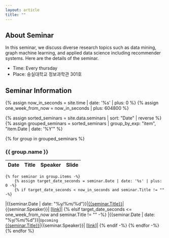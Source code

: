 ```yaml
---
layout: article
title: ""
---
```


## About Seminar

In this seminar, we discuss diverse research topics such as data mining, graph machine learning, and applied data science including recommender systems. Here are the details of the seminar.

* Time: Every thursday
* Place: 숭실대학교 정보과학관 301호

## Seminar Information
{% assign now_in_seconds = site.time | date: '%s' | plus: 0 %}
{% assign one_week_from_now = now_in_seconds | plus: 604800 %}

{% assign sorted_seminars = site.data.seminars | sort: "Date" | reverse %}
{% assign grouped_seminars = sorted_seminars | group_by_exp: "item", "item.Date | date: '%Y'" %}

{% for group in grouped_seminars %}
### {{ group.name }}

|Date|Title|Speaker|Slide|
|:---:|:---:|:---:|:---:|
    {% for seminar in group.items -%}
        {% assign target_date_seconds = seminar.Date | date: '%s' | plus: 0 -%}
        {% if target_date_seconds < now_in_seconds and seminar.Title != "" -%}
|{{seminar.Date | date: "%y/%m/%d"}}|[{{seminar.Title}}]({{seminar.Paper.URL}})|{{seminar.Speaker}}| [[link]({{seminar.Slide.URL}})]|
        {% elsif target_date_seconds <= one_week_from_now and seminar.Title != "" -%}
|{{seminar.Date | date: "%y/%m/%d"}}|`Upcoming`<br> [{{seminar.Title}}]({{seminar.Paper.URL}})|{{seminar.Speaker}}| [[link]({{seminar.Slide.URL}})]|
        {% endif -%}
    {% endfor -%}
{% endfor %}